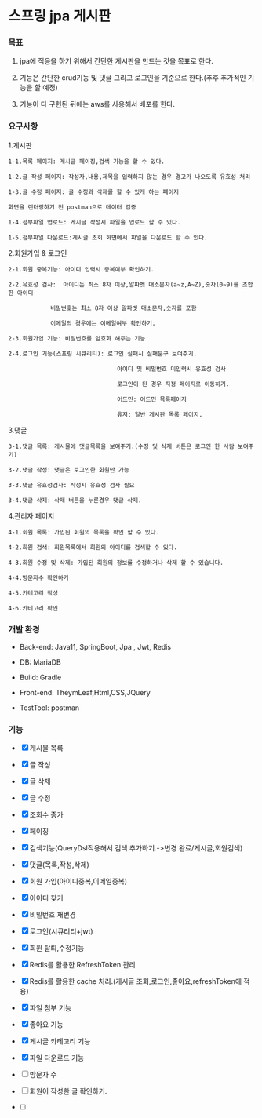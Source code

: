 # 스프링 jpa 게시판

### 목표
 
  1. jpa에 적응을 하기 위해서 간단한 게시판을 만드는 것을 목표로 한다.

  2. 기능은 간단한 crud기능 및 댓글 그리고 로그인을 기준으로 한다.(추후 추가적인 기능을 할 예정)
 
  3. 기능이 다 구현된 뒤에는 aws를 사용해서 배포를 한다.

### 요구사항

1.게시판
	
	1-1.목록 페이지: 게시글 페이징,검색 기능을 할 수 있다.
	
	1-2.글 작성 페이지: 작성자,내용,제목을 입력하지 않는 경우 경고가 나오도록 유효성 처리
	
	1-3.글 수정 페이지: 글 수정과 삭제를 할 수 있게 하는 페이지

    화면을 랜더링하기 전 postman으로 데이터 검증

    1-4.첨부파일 업로드: 게시글 작성시 파일을 업로드 할 수 있다.

    1-5.첨부파일 다운로드:게시글 조회 화면에서 파일을 다운로드 할 수 있다.

2.회원가입 & 로그인 
	
	2-1.회원 중복기능: 아이디 입력시 중복여부 확인하기.
	             
	2-2.유효성 검사:  아이디는 최소 8자 이상,알파벳 대소문자(a~z,A~Z),숫자(0~9)를 조합한 아이디
	             
	   	        비밀번호는 최소 8자 이상 알파벳 대소문자,숫자를 포함 
	             
	       		이메일의 경우에는 이메일여부 확인하기.
	             
	2-3.회원가입 기능: 비밀번호를 암호화 해주는 기능
	   
	2-4.로그인 기능(스프링 시큐리티): 로그인 실패시 실패문구 보여주기.
	       
	                               아이디 및 비밀번호 미입력시 유효성 검사 
	          
	                               로그인이 된 경우 지정 페이지로 이동하기.  
    									 
    							   어드민: 어드민 목록페이지
    									 
    							   유저: 일반 게시판 목록 페이지.
    
3.댓글
	
	3-1.댓글 목록: 게시물에 댓글목록을 보여주기.(수정 및 삭제 버튼은 로그인 한 사람 보여주기)
	
	3-2.댓글 작성: 댓글은 로그인한 회원만 가능
	
	3-3.댓글 유효성검사: 작성시 유효성 검사 필요
	
	3-4.댓글 삭제: 삭제 버튼을 누른경우 댓글 삭제.

4.관리자 페이지
    
    4-1.회원 목록: 가입된 회원의 목록을 확인 할 수 있다.
    
    4-2.회원 검색: 회원목록에서 회원의 아이디를 검색할 수 있다.
    
    4-3.회원 수정 및 삭제: 가입된 회원의 정보를 수정하거나 삭제 할 수 있습니다.

    4-4.방문자수 확인하기

    4-5.카테고리 작성

    4-6.카테고리 확인

### 개발 환경

- Back-end: Java11, SpringBoot, Jpa , Jwt, Redis

- DB: MariaDB

- Build: Gradle

- Front-end: TheymLeaf,Html,CSS,JQuery

- TestTool: postman

### 기능

- [x] 게시물 목록

- [x] 글 작성

- [x] 글 삭제

- [x] 글 수정

- [x] 조회수 증가

- [x] 페이징

- [x] 검색기능(QueryDsl적용해서 검색 추가하기.->변경 완료/게시글,회원검색)

- [x] 댓글(목록,작성,삭제)

- [x] 회원 가입(아이디중복,이메일중복)

- [x] 아이디 찾기

- [x] 비밀번호 재변경

- [x] 로그인(시큐리티+jwt)

- [x] 회원 탈퇴,수정기능

- [x] Redis를 활용한 RefreshToken 관리

- [x] Redis를 활용한 cache 처리.(게시글 조회,로그인,좋아요,refreshToken에 적용)

- [x] 파일 첨부 기능

- [x] 좋아요 기능

- [x] 게시글 카테고리 기능

- [x] 파일 다운로드 기능

- [ ] 방문자 수 

- [ ] 회원이 작성한 글 확인하기.

- [ ] 
